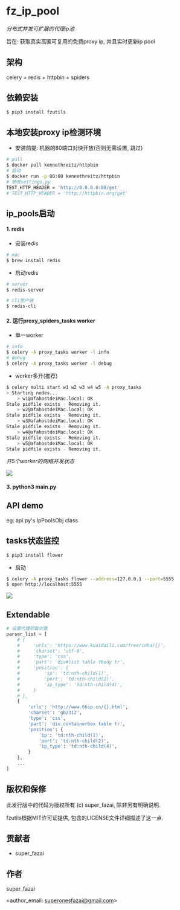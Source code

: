 # fz_ip_pool
*分布式并发可扩展的代理ip池*

旨在: 获取真实高匿可复用的免费proxy ip, 并且实时更新ip pool

## 架构
celery + redis + httpbin + spiders

## 依赖安装
```bash
$ pip3 install fzutils
```

## 本地安装proxy ip检测环境
- 安装前提: 机器的80端口对快开放(否则无需设置, 跳过)
```bash
# pull
$ docker pull kennethreitz/httpbin 
# 启动
$ docker run -p 80:80 kennethreitz/httpbin
# 修改settings.py
TEST_HTTP_HEADER = 'http://0.0.0.0:80/get'
# TEST_HTTP_HEADER = 'http://httpbin.org/get'
```

## ip_pools启动
#### 1. redis
- 安装redis
```bash
# mac
$ brew install redis
```
- 启动redis
```bash
# server
$ redis-server

# cli客户端
$ redis-cli 
```

#### 2. 运行proxy_spiders_tasks worker
- 单一worker
```bash
# info
$ celery -A proxy_tasks worker -l info
# debug
$ celery -A proxy_tasks worker -l debug
```
- worker多开(推荐)
```bash
$ celery multi start w1 w2 w3 w4 w5 -A proxy_tasks 
> Starting nodes...
	> w1@afahostdeiMac.local: OK
Stale pidfile exists - Removing it.
	> w2@afahostdeiMac.local: OK
Stale pidfile exists - Removing it.
	> w3@afahostdeiMac.local: OK
Stale pidfile exists - Removing it.
	> w4@afahostdeiMac.local: OK
Stale pidfile exists - Removing it.
	> w5@afahostdeiMac.local: OK
Stale pidfile exists - Removing it.
```
*开5个worker的网络并发状态*

![](./images/2.png)

#### 3. python3 main.py

## API demo
eg: api.py's IpPoolsObj class

## tasks状态监控
```bash
$ pip3 install flower
```
- 启动
```bash
$ celery -A proxy_tasks flower --address=127.0.0.1 --port=5555
$ open http://localhost:5555
```
![](images/12.png)

## Extendable
```python
# 设置代理抓取对象
parser_list = [
    # {
    #     'urls': 'https://www.kuaidaili.com/free/inha/{}',
    #     'charset': 'utf-8',
    #     'type': 'css',
    #     'part': 'div#list table tbody tr',
    #     'position': {
    #         'ip': 'td:nth-child(1)',
    #         'port': 'td:nth-child(2)',
    #         'ip_type': 'td:nth-child(4)',
    #     }
    # },
    {
        'urls': 'http://www.66ip.cn/{}.html',
        'charset': 'gb2312',
        'type': 'css',
        'part': 'div.containerbox table tr',
        'position': {
            'ip': 'td:nth-child(1)',
            'port': 'td:nth-child(2)',
            'ip_type': 'td:nth-child(4)',
        }
    },
    ...
]
```

## 版权和保修
此发行版中的代码为版权所有 (c) super_fazai, 除非另有明确说明.

fzutils根据MIT许可证提供, 包含的LICENSE文件详细描述了这一点.

## 贡献者
-  super_fazai

## 作者
super_fazai

<author_email: superonesfazai@gmail.com>

